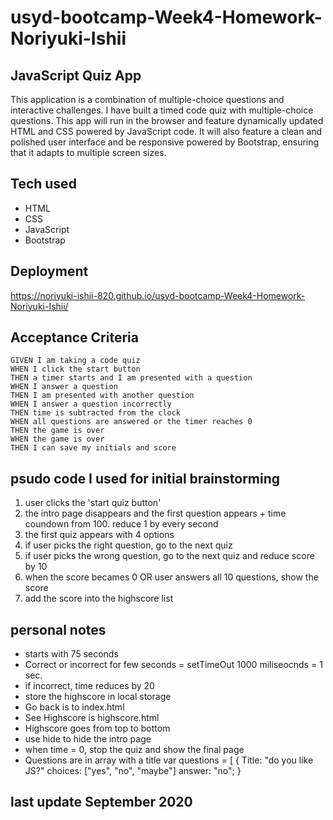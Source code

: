 # usyd-bootcamp-Week4-Homework-Noriyuki-Ishii

## JavaScript Quiz App

This application is a combination of multiple-choice questions and interactive challenges. I have built a timed code quiz with multiple-choice questions. This app will run in the browser and feature dynamically updated HTML and CSS powered by JavaScript code. It will also feature a clean and polished user interface and be responsive powered by Bootstrap, ensuring that it adapts to multiple screen sizes.

## Tech used

- HTML
- CSS
- JavaScript
- Bootstrap

## Deployment

https://noriyuki-ishii-820.github.io/usyd-bootcamp-Week4-Homework-Noriyuki-Ishii/

## Acceptance Criteria

```
GIVEN I am taking a code quiz
WHEN I click the start button
THEN a timer starts and I am presented with a question
WHEN I answer a question
THEN I am presented with another question
WHEN I answer a question incorrectly
THEN time is subtracted from the clock
WHEN all questions are answered or the timer reaches 0
THEN the game is over
WHEN the game is over
THEN I can save my initials and score
```

## psudo code I used for initial brainstorming

1. user clicks the 'start quiz button'
2. the intro page disappears and the first question appears + time coundown from 100. reduce 1 by every second
3. the first quiz appears with 4 options
4. if user picks the right question, go to the next quiz
5. if user picks the wrong question, go to the next quiz and reduce score by 10
6. when the score becames 0 OR user answers all 10 questions, show the score
7. add the score into the highscore list


## personal notes
- starts with 75 seconds
- Correct or incorrect for few seconds  = setTimeOut    1000 miliseocnds = 1 sec. 
- if incorrect, time reduces by 20
- store the highscore in local storage
- Go back is to index.html
- See Highscore is highscore.html
- Highscore goes from top to bottom
- use hide to hide the intro page
- when time = 0, stop the quiz and show the final page
- Questions are in array with a title
 var questions = [
        {
        Title: "do you like JS?"
        choices: ["yes", "no", "maybe"]
        answer: "no";
        } 


## last update September 2020